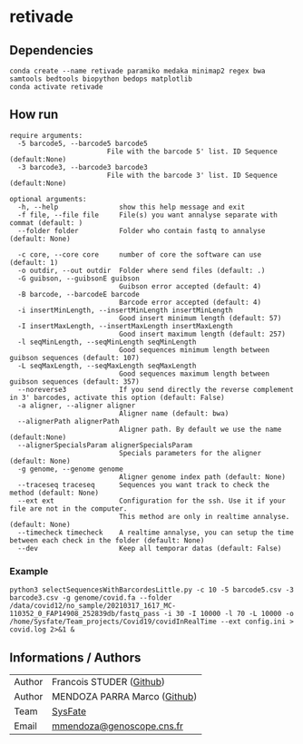 # retivade

## Dependencies

```
conda create --name retivade paramiko medaka minimap2 regex bwa samtools bedtools biopython bedops matplotlib
conda activate retivade
```

## How run

```
require arguments:
  -5 barcode5, --barcode5 barcode5
                        File with the barcode 5' list. ID Sequence (default:None)
  -3 barcode3, --barcode3 barcode3
                        File with the barcode 3' list. ID Sequence (default:None)
  ```
```
optional arguments:
  -h, --help               show this help message and exit
  -f file, --file file     File(s) you want annalyse separate with commat (default: )
  --folder folder          Folder who contain fastq to annalyse (default: None)

  -c core, --core core     number of core the software can use (default: 1)
  -o outdir, --out outdir  Folder where send files (default: .)
  -G guibson, --guibsonE guibson
                           Guibson error accepted (default: 4)
  -B barcode, --barcodeE barcode
                           Barcode error accepted (default: 4)
  -i insertMinLength, --insertMinLength insertMinLength
                           Good insert minimum length (default: 57)
  -I insertMaxLength, --insertMaxLength insertMaxLength
                           Good insert maximum length (default: 257)
  -l seqMinLength, --seqMinLength seqMinLength
                           Good sequences minimum length between guibson sequences (default: 107)
  -L seqMaxLength, --seqMaxLength seqMaxLength
                           Good sequences maximum length between guibson sequences (default: 357)
  --noreverse3             If you send directly the reverse complement in 3' barcodes, activate this option (default: False)
  -a aligner, --aligner aligner
                           Aligner name (default: bwa)
  --alignerPath alignerPath
                           Aligner path. By default we use the name (default:None)
  --alignerSpecialsParam alignerSpecialsParam
                           Specials parameters for the aligner (default: None)
  -g genome, --genome genome
                           Aligner genome index path (default: None)
  --traceseq traceseq      Sequences you want track to check the method (default: None)
  --ext ext                Configuration for the ssh. Use it if your file are not in the computer.
                           This method are only in realtime annalyse. (default: None)
  --timecheck timecheck    A realtime annalyse, you can setup the time between each check in the folder (default: None)
  --dev                    Keep all temporar datas (default: False)
  ```

### Example
```
python3 selectSequencesWithBarcordesLittle.py -c 10 -5 barcode5.csv -3 barcode3.csv -g genome/covid.fa --folder /data/covid12/no_sample/20210317_1617_MC-110352_0_FAP14908_252839db/fastq_pass -i 30 -I 10000 -l 70 -L 10000 -o /home/Sysfate/Team_projects/Covid19/covidInRealTime --ext config.ini > covid.log 2>&1 &
```

## Informations / Authors

|         |                                                                                               |
| ------- | --------------------------------------------------------------------------------------------- |
| Author  | Francois STUDER ([Github](https://github.com/studyfranco))                                    |
| Author  | MENDOZA PARRA Marco ([Github](https://github.com/SysFate))                                    |
| Team    | [SysFate](https://www.sysfate.org/)                                                           |
| Email   | <mmendoza@genoscope.cns.fr>                                                                   |

